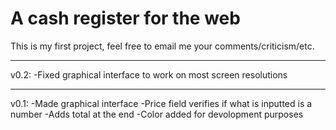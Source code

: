 A cash register for the web
===========================

This is my first project, feel free to email me your comments/criticism/etc.

-----------------------------------------------------------------------------

v0.2:
  -Fixed graphical interface to work on most screen resolutions
  
-----------------------------------------------------------------------------

v0.1:
  -Made graphical interface
  -Price field verifies if what is inputted is a number
  -Adds total at the end
  -Color added for devolopment purposes
